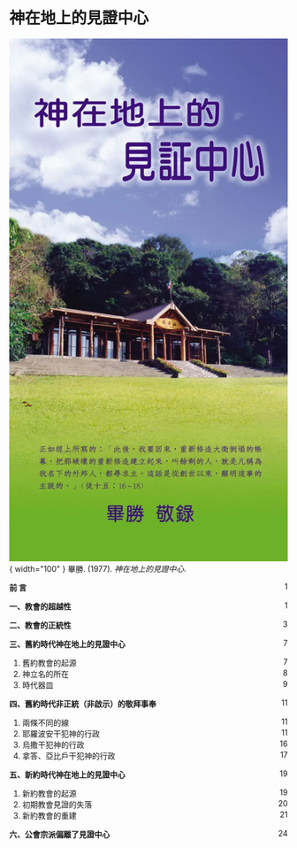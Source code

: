 # 神在地上的見證中心
![](../images/cover/神在地上的見證中心.webp){ width="100" }
畢勝. (1977). *神在地上的見證中心*.

**前 言** <span style="float: right;">1</span>

**一、教會的超越性** <span style="float: right;">1</span>

**二、教會的正統性** <span style="float: right;">3</span>

**三、舊約時代神在地上的見證中心** <span style="float: right;">7</span>

1. 舊約教會的起源 <span style="float: right;">7</span>
1. 神立名的所在 <span style="float: right;">8</span>
1. 時代器皿 <span style="float: right;">9</span>

**四、舊約時代非正統（非啟示）的敬拜事奉** <span style="float: right;">11</span>

1. 兩條不同的線 <span style="float: right;">11</span>
1. 耶羅波安干犯神的行政 <span style="float: right;">11</span>
1. 烏撒干犯神的行政 <span style="float: right;">16</span>
1. 拿答、亞比戶干犯神的行政 <span style="float: right;">17</span>

**五、新約時代神在地上的見證中心** <span style="float: right;">19</span>

1. 新約教會的起源 <span style="float: right;">19</span>
1. 初期教會見證的失落 <span style="float: right;">20</span>
1. 新約教會的重建 <span style="float: right;">21</span>

**六、公會宗派偏離了見證中心** <span style="float: right;">24</span>
